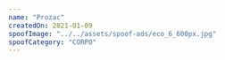 ```yaml
---
name: "Prozac"
createdOn: 2021-01-09
spoofImage: "../../assets/spoof-ads/eco_6_600px.jpg"
spoofCategory: "CORPO"
---
```

